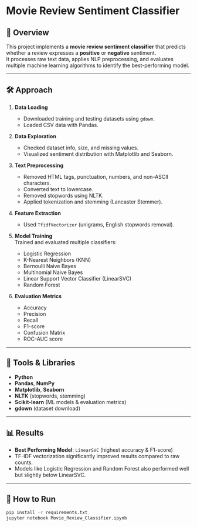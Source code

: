 # Movie Review Sentiment Classifier

## 📌 Overview
This project implements a **movie review sentiment classifier** that predicts whether a review expresses a **positive** or **negative** sentiment.  
It processes raw text data, applies NLP preprocessing, and evaluates multiple machine learning algorithms to identify the best-performing model.

---

## 🛠 Approach
1. **Data Loading**  
   - Downloaded training and testing datasets using `gdown`.
   - Loaded CSV data with Pandas.

2. **Data Exploration**  
   - Checked dataset info, size, and missing values.
   - Visualized sentiment distribution with Matplotlib and Seaborn.

3. **Text Preprocessing**  
   - Removed HTML tags, punctuation, numbers, and non-ASCII characters.
   - Converted text to lowercase.
   - Removed stopwords using NLTK.
   - Applied tokenization and stemming (Lancaster Stemmer).

4. **Feature Extraction**  
   - Used `TfidfVectorizer` (unigrams, English stopwords removal).

5. **Model Training**  
   Trained and evaluated multiple classifiers:
   - Logistic Regression
   - K-Nearest Neighbors (KNN)
   - Bernoulli Naive Bayes
   - Multinomial Naive Bayes
   - Linear Support Vector Classifier (LinearSVC)
   - Random Forest

6. **Evaluation Metrics**  
   - Accuracy
   - Precision
   - Recall
   - F1-score
   - Confusion Matrix
   - ROC-AUC score

---

## 🧰 Tools & Libraries
- **Python**
- **Pandas**, **NumPy**
- **Matplotlib**, **Seaborn**
- **NLTK** (stopwords, stemming)
- **Scikit-learn** (ML models & evaluation metrics)
- **gdown** (dataset download)

---

## 📊 Results
- **Best Performing Model**: `LinearSVC` (highest accuracy & F1-score)
- TF-IDF vectorization significantly improved results compared to raw counts.
- Models like Logistic Regression and Random Forest also performed well but slightly below LinearSVC.

---

## 🚀 How to Run
```bash
pip install -r requirements.txt
jupyter notebook Movie_Review_Classifier.ipynb
